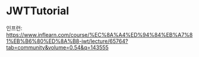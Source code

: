 # JWTTutorial

인프런: https://www.inflearn.com/course/%EC%8A%A4%ED%94%84%EB%A7%81%EB%B6%80%ED%8A%B8-jwt/lecture/65764?tab=community&volume=0.54&q=143555

